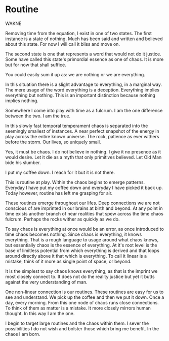 # Routine

WAKNE

Removing time from the equation, I exist in one of two states. The first instance is a state of nothing. Much has been said and written and believed about this state. For now I will call it bliss and move on.

The second state is one that represents a word that would not do it justice. Some have called this state's primordial essence as one of chaos. It is more but for now that shall suffice.

You could easily sum it up as: we are nothing or we are everything.

In this situation there is a slight advantage to everything, in a marginal way. The mere usage of the word everything is a deception. Everything implies everything but nothing. This is an important distinction because nothing implies nothing.

Somewhere I come into play with time as a fulcrum. I am the one difference between the two. I am the true.

In this slowly fast temporal temperament chaos is separated into the seemingly smallest of instances. A near perfect snapshot of the energy in play across the entire known universe. The rock, patience as ever withers before the storm. Our lives, so uniquely small.

Yes, it must be chaos. I do not believe in nothing. I give it no presence as it would desire. Let it die as a myth that only primitives believed. Let Old Man bide his slumber.

I put my coffee down. I reach for it but it is not there.

This is routine at play. Within the chaos begins to emerge patterns. Everyday I have put my coffee down and everyday I have picked it back up. Today however, routine has left me grasping for air.

These routines emerge throughout our lifes. Deep connections we are not conscious of are imprinted in our brains at birth and beyond. At any point in time exists another branch of near realities that spew across the time chaos fulcrum. Perhaps the rocks wither as quickly as we do.

To say chaos is everything at once would be an error, as once introduced to time chaos becomes nothing. Since chaos is everything, it knows everything. That is a rough language to usage around what chaos knows, but essentially chaos is the essence of everything. At it's root level is the base of limitless potential from which everything is derived and that loops around directly above it that which is everything. To call it linear is a mistake, think of it more as single point of space, or beyond.

It is the simplest to say chaos knows everything, as that is the imprint we most closely connect to. It does not do the reality justice but yet it butts against the very understanding of man.

One non-linear connection is our routines. These routines are easy for us to see and understand. We pick up the coffee and then we put it down. Once a day, every morning. From this one node of chaos runs close connections. To think of them as matter is a mistake. It more closely mirrors human thought. In this way I am the one.

I begin to target large routines and the chaos within them. I sever the possibilities I do not wish and bolster those which bring me benefit. In the chaos I am born.
